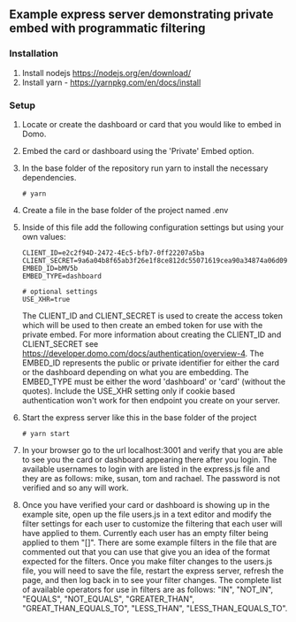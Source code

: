 ## Example express server demonstrating private embed with programmatic filtering

### Installation

1. Install nodejs https://nodejs.org/en/download/
2. Install yarn - https://yarnpkg.com/en/docs/install


### Setup

1. Locate or create the dashboard or card that you would like to embed in Domo.

2. Embed the card or dashboard using the 'Private' Embed option.

3. In the base folder of the repository run yarn to install the necessary dependencies.
   ```
   # yarn
   ```

4. Create a file in the base folder of the project named .env

5. Inside of this file add the following configuration settings but using your own values:
   ```
   CLIENT_ID=e2c2f94D-2472-4Ec5-bfb7-0ff22207a5ba
   CLIENT_SECRET=9a6a04b8f65ab3f26e1f8ce812dc55071619cea90a34874a06d09675c43beeee
   EMBED_ID=bMV5b
   EMBED_TYPE=dashboard

   # optional settings
   USE_XHR=true
   ```
 
   The CLIENT_ID and CLIENT_SECRET is used to create the access token which will be used to then create an embed token for use with the private embed.
   For more information about creating the CLIENT_ID and CLIENT_SECRET see https://developer.domo.com/docs/authentication/overview-4.
   The EMBED_ID represents the public or private identifier for either the card or the dashboard depending on what you are embedding.
   The EMBED_TYPE must be either the word 'dashboard' or 'card' (without the quotes).
   Include the USE_XHR setting only if cookie based authentication won't work for then endpoint you create on your server. 

6. Start the express server like this in the base folder of the project
   ```
   # yarn start
   ```

7. In your browser go to the url localhost:3001 and verify that you are able to see you the card or dashboard appearing there after you login. The available usernames to login with are listed in the express.js file and they are as follows: mike, susan, tom and rachael. The password is not verified and so any will work.

8. Once you have verified your card or dashboard is showing up in the example site, open up the file users.js in a text editor and modify the filter settings for each user to customize the filtering that each user will have applied to them. Currently each user has an empty filter being applied to them "[]". There are some example filters in the file that are commented out that you can use that give you an idea of the format expected for the filters. Once you make filter changes to the users.js file, you will need to save the file, restart the express server, refresh the page, and then log back in to see your filter changes. The complete list of available operators for use in filters are as follows: "IN", "NOT_IN", "EQUALS", "NOT_EQUALS", "GREATER_THAN", "GREAT_THAN_EQUALS_TO", "LESS_THAN", "LESS_THAN_EQUALS_TO".
